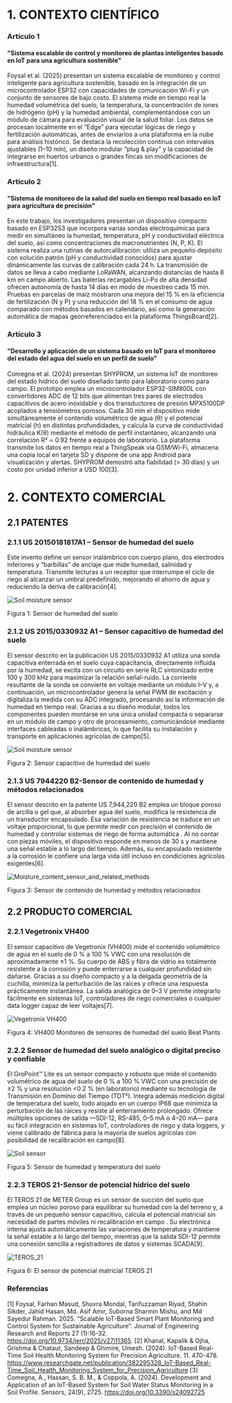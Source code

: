 # 1. CONTEXTO CIENTÍFICO
### Artículo 1
 #### "Sistema escalable de control y monitoreo de plantas inteligentes basado en IoT para una agricultura sostenible"
 
Foysal et al. (2025) presentan un sistema escalable de monitoreo y control inteligente para agricultura sostenible, basado en la integración de un microcontrolador ESP32 con capacidades de comunicación Wi-Fi y un conjunto de sensores de bajo costo. El sistema mide en tiempo real la humedad volumétrica del suelo, la temperatura, la concentración de iones de hidrógeno (pH) y la humedad ambiental, complementándose con un módulo de cámara para evaluación visual de la salud foliar. Los datos se procesan localmente en el “Edge” para ejecutar lógicas de riego y fertilización automáticas, antes de enviarlos a una plataforma en la nube para análisis histórico. Se destaca la recolección continua con intervalos ajustables (1–10 min), un diseño modular “plug & play” y la capacidad de integrarse en huertos urbanos o grandes fincas sin modificaciones de infraestructura[1].

### Artículo 2
 #### "Sistema de monitoreo de la salud del suelo en tiempo real basado en IoT para agricultura de precisión"

En este trabajo, los investigadores presentan un dispositivo compacto basado en ESP32S3 que incorpora varias sondas electroquímicas para medir en simultáneo la humedad, temperatura, pH y conductividad eléctrica del suelo, así como concentraciones de macronutrientes (N, P, K). El sistema realiza una rutinas de autorcalibración: utiliza un pequeño depósito con solución patrón (pH y conductividad conocidos) para ajustar dinámicamente las curvas de calibración cada 24 h. La transmisión de datos se lleva a cabo mediante LoRaWAN, alcanzando distancias de hasta 8 km en campo abierto. Las baterías recargables Li-Po de alta densidad ofrecen autonomía de hasta 14 días en modo de muestreo cada 15 min. Pruebas en parcelas de maíz mostraron una mejora del 15 % en la eficiencia de fertilización (N y P) y una reducción del 18 % en el consumo de agua comparado con métodos basados en calendario, así como la generación automática de mapas georreferenciados en la plataforma ThingsBoard[2].

### Artículo 3
#### "Desarrollo y aplicación de un sistema basado en IoT para el monitoreo del estado del agua del suelo en un perfil de suelo"

Comegna et al. (2024) presentan SHYPROM, un sistema IoT de monitoreo del estado hídrico del suelo diseñado tanto para laboratorio como para campo. El prototipo emplea un microcontrolador ESP32-SIM800L con convertidores ADC de 12 bits que alimentan tres pares de electrodos capacitivos de acero inoxidable y dos transductores de presión MPX5100DP acoplados a tensiómetros porosos. Cada 30 min el dispositivo mide simultáneamente el contenido volumétrico de agua (θ) y el potencial matricial (h) en distintas profundidades, y calcula la curva de conductividad hidráulica K(θ) mediante el método de perfil instantáneo, alcanzando una correlación R² = 0.92 frente a equipos de laboratorio. La plataforma transmite los datos en tiempo real a ThingSpeak vía GSM/Wi-Fi, almacena una copia local en tarjeta SD y dispone de una app Android para visualización y alertas. SHYPROM demostró alta fiabilidad (> 30 días) y un costo por unidad inferior a USD 100[3].

# 2. CONTEXTO COMERCIAL
## 2.1 PATENTES
 ### 2.1.1 US 20150181817A1 – Sensor de humedad del suelo
 
Este invento define un sensor inalámbrico con cuerpo plano, dos electrodos inferiores y “barbillas” de anclaje que mide humedad, salinidad y temperatura. Transmite lecturas a un receptor que interrumpe el ciclo de riego al alcanzar un umbral predefinido, mejorando el ahorro de agua y reduciendo la deriva de calibración[4].

 ![Soil moisture sensor](../IMAGENES/Soil_moisture_sensor.png)
 
 Figura 1: Sensor de humedad del suelo
                                             

 ### 2.1.2 US 2015/0330932 A1 – Sensor capacitivo de humedad del suelo

El sensor descrito en la publicación US 2015/0330932 A1 utiliza una sonda capacitiva enterrada en el suelo cuya capacitancia, directamente influida por la humedad, se excita con un circuito en serie RLC sintonizado entre 100 y 300 kHz para maximizar la relación señal-ruido. La corriente resultante de la sonda se convierte en voltaje mediante un módulo I–V y, a continuación, un microcontrolador genera la señal PWM de excitación y digitaliza la medida con su ADC integrado, procesando así la información de humedad en tiempo real. Gracias a su diseño modular, todos los componentes pueden montarse en una única unidad compacta o separarse en un módulo de campo y otro de procesamiento, comunicándose mediante interfaces cableadas o inalámbricas, lo que facilita su instalación y transporte en aplicaciones agrícolas de campo[5].

![Soil moisture sensor](../IMAGENES/Tomar_V._Soil_moisture_sensor.png)

Figura 2: Sensor capacitivo de humedad del suelo

 
 ### 2.1.3 US 7944220 B2-Sensor de contenido de humedad y métodos relacionados
 
El sensor descrito en la patente US 7,944,220 B2 emplea un bloque poroso de arcilla o gel que, al absorber agua del suelo, modifica la resistencia de un transductor encapsulado. Esa variación de resistencia se traduce en un voltaje proporcional, lo que permite medir con precisión el contenido de humedad y controlar sistemas de riego de forma automática . Al no contar con piezas móviles, el dispositivo responde en menos de 30 s y mantiene una señal estable a lo largo del tiempo. Además, su encapsulado resistente a la corrosión le confiere una larga vida útil incluso en condiciones agrícolas exigentes[6].

![Moisture_content_sensor_and_related_methods](../IMAGENES/Moisture_content_sensor_and_related_methods.png)

Figura 3: Sensor de contenido de humedad y métodos relacionados

## 2.2 PRODUCTO COMERCIAL
 ### 2.2.1 Vegetronix VH400

El sensor capacitivo de Vegetronix (VH400) mide el contenido volumétrico de agua en el suelo de 0 % a 100 % VWC con una resolución de aproximadamente ±1 %. Su cuerpo de ABS y fibra de vidrio es totalmente resistente a la corrosión y puede enterrarse a cualquier profundidad sin dañarse. Gracias a su diseño compacto y a la delgada geometría de la cuchilla, minimiza la perturbación de las raíces y ofrece una respuesta prácticamente instantánea. La salida analógica de 0–3 V permite integrarlo fácilmente en sistemas IoT, controladores de riego comerciales o cualquier data logger capaz de leer voltajes[7].

![Vegetronix VH400 ](../IMAGENES/VH400-InSoil.jpg)

Figura 4: VH400 Monitoreo de sensores de humedad del suelo Beat Plants

 ### 2.2.2 Sensor de humedad del suelo analógico o digital preciso y confiable

El GroPoint™ Lite es un sensor compacto y robusto que mide el contenido volumétrico de agua del suelo de 0 % a 100 % VWC con una precisión de ±2 % y una resolución <0.2 % (en laboratorio) mediante su tecnología de Transmisión en Dominio del Tiempo (TDT⁵). Integra además medición digital de temperatura del suelo, todo alojado en un cuerpo IP68 que minimiza la perturbación de las raíces y resiste al enterramiento prolongado. Ofrece múltiples opciones de salida —SDI-12, RS-485, 0–5 mA o 4–20 mA— para su fácil integración en sistemas IoT, controladores de riego y data loggers, y viene calibrado de fábrica para la mayoría de suelos agrícolas con posibilidad de recalibración en campo[8].

![Soil sensor](../IMAGENES/sensorsuelo.jpg)

Figura 5: Sensor de humedad y temperatura del suelo

  ### 2.2.3 TEROS 21-Sensor de potencial hídrico del suelo
El TEROS 21 de METER Group es un sensor de succión del suelo que emplea un núcleo poroso para equilibrar su humedad con la del terreno y, a través de un pequeño sensor capacitivo, calcula el potencial matricial sin necesidad de partes móviles ni recalibración en campo . Su electrónica interna ajusta automáticamente las variaciones de temperatura y mantiene la señal estable a lo largo del tiempo, mientras que la salida SDI-12 permite una conexión sencilla a registradores de datos y sistemas SCADA[9].

![TEROS_21](../IMAGENES/TEROS_21.jpg)

Figura 6: El sensor de potencial matricial TEROS 21

### Referencias 
[1] Foysal, Farhan Masud, Shuvra Mondal, Tarifuzzaman Riyad, Shahin Sikder, Jahid Hasan, Md. Asif Amir, Suborna Sharmin Mishu, and Md Sayedur Rahman. 2025. “Scalable IoT-Based Smart Plant Monitoring and Control System for Sustainable Agriculture”. Journal of Engineering Research and Reports 27 (1):16-32. https://doi.org/10.9734/jerr/2025/v27i11365.
[2] Khanal, Kapalik & Ojha, Grishma & Chataut, Sandeep & Ghimire, Umesh. (2024). IoT-Based Real-Time Soil Health Monitoring System for Precision Agriculture. 11. 470-478. 
https://www.researchgate.net/publication/382295328_IoT-Based_Real-Time_Soil_Health_Monitoring_System_for_Precision_Agriculture
[3] Comegna, A., Hassan, S. B. M., & Coppola, A. (2024). Development and Application of an IoT-Based System for Soil Water Status Monitoring in a Soil Profile. Sensors, 24(9), 2725. https://doi.org/10.3390/s24092725





